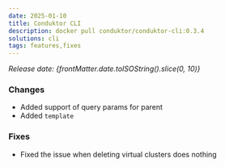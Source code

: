 ```yaml
---
date: 2025-01-10
title: Conduktor CLI
description: docker pull conduktor/conduktor-cli:0.3.4
solutions: cli
tags: features,fixes
---
```


*Release date: {frontMatter.date.toISOString().slice(0, 10)}*

### Changes
- Added support of query params for parent
- Added `template`

### Fixes
- Fixed the issue when deleting virtual clusters does nothing
